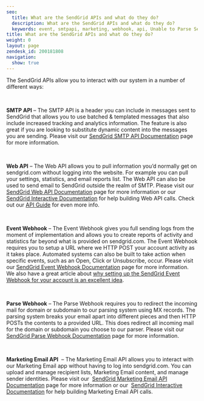 ```yaml
---
seo:
  title: What are the SendGrid APIs and what do they do?
  description: What are the SendGrid APIs and what do they do?
  keywords: event, smtpapi, marketing, webhook, api, Unable to Parse Server Reason, smtp
title: What are the SendGrid APIs and what do they do?
weight: 0
layout: page
zendesk_id: 200181808
navigation:
  show: true
---
```


The SendGrid APIs allow you to interact with our system in a number of different ways:

&nbsp;

**SMTP API** – The SMTP API is a header you can include in messages sent to SendGrid that allows you to use batched & templated messages that also include increased tracking and analytics information. The feature is also great if you are looking to substitute dynamic content into the messages you are sending. Please visit our [SendGrid SMTP API Documentation](http://sendgrid.com/docs/API_Reference/SMTP_API/index.html) page for more information.

&nbsp;

**Web API** – The Web API allows you to pull information you’d normally get on sendgrid.com without logging into the website. For example you can pull your settings, statistics, and email reports list. The Web API can also be used to send email to SendGrid outside the realm of SMTP. Please visit our [SendGrid Web API Documentation](http://sendgrid.com/docs/API_Reference/Web_API/index.html) page for more information or our [SendGrid Interactive Documentation](http://sendgrid.com/docs/api_workshop.html) for help building Web API calls. Check out our [API Guide](http://go.sendgrid.com/rs/sendgrid/images/SendGrid_API_Guide-101.pdf) for even more info.

&nbsp;

**Event Webhook** – The Event Webhook gives you full sending logs from the moment of implementation and allows you to create reports of activity and statistics far beyond what is provided on sendgrid.com. The Event Webhook requires you to setup a URL where we HTTP POST your account activity as it takes place.&nbsp;Automated systems can also be built to take action when specific events, such as an Open, Click or Unsubscribe, occur. Please visit our [SendGrid Event Webhook&nbsp;Documentation](http://sendgrid.com/docs/API_Reference/Webhooks/event.html) page for more information. We also have a great article about [why setting up the SendGrid Event Webhook for your account is an excellent idea](http://support.sendgrid.com/entries/21233621-why-event-api).

&nbsp;

**Parse Webhook** – The Parse Webhook requires you to redirect the incoming mail for domain or subdomain to our parsing system using MX records. The parsing system breaks your email apart into different pieces and then HTTP POSTs the contents to a provided URL. This does redirect all incoming mail for the domain or subdomain you choose to our parser. Please visit our [SendGrid Parse Webhook Documentation](http://sendgrid.com/docs/API_Reference/Webhooks/parse.html) page for more information.

&nbsp;

**Marketing Email API** &nbsp;– The Marketing Email API allows you to interact with our Marketing Email app without having to log into sendgrid.com. You can upload and manage recipient lists, Marketing Email content, and manage sender identities. Please visit our&nbsp; [SendGrid Marketing Email API Documentation](http://sendgrid.com/docs/API_Reference/Marketing_Emails_API/index.html)&nbsp;page for more information or our&nbsp; [SendGrid Interactive Documentation](http://sendgrid.com/docs/api_workshop.html)&nbsp;for help building&nbsp;Marketing&nbsp;Email API calls.
